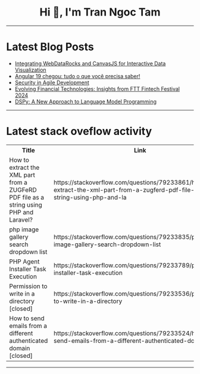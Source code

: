 <h1 align="center">Hi 👋, I'm Tran Ngoc Tam</h1>

---

# Latest Blog Posts 
<!-- BLOG-POST-LIST:START -->
- [Integrating WebDataRocks and CanvasJS for Interactive Data Visualization](https://dev.to/ananya_deka/integrating-webdatarocks-and-canvasjs-for-interactive-data-visualization-4kbi)
- [Angular 19 chegou: tudo o que você precisa saber!](https://dev.to/manualdofront/angular-19-chegou-tudo-o-que-voce-precisa-saber-i0k)
- [Security in Agile Development](https://dev.to/iskender83/security-in-agile-development-4om5)
- [Evolving Financial Technologies: Insights from FTT Fintech Festival 2024](https://dev.to/kaankaya/evolving-financial-technologies-insights-from-ftt-fintech-festival-2024-eo1)
- [DSPy: A New Approach to Language Model Programming](https://dev.to/gabrielvanderlei/dspy-a-new-approach-to-language-model-programming-10lf)
<!-- BLOG-POST-LIST:END -->

---

# Latest stack oveflow activity
<table>
  <tr><th>Title</th><th>Link</th></tr>
  <!-- STACKOVERFLOW:START --><tr><td>How to extract the XML part from a ZUGFeRD PDF file as a string using PHP and Laravel?</td><td>https://stackoverflow.com/questions/79233861/how-to-extract-the-xml-part-from-a-zugferd-pdf-file-as-a-string-using-php-and-la</td></tr><tr><td>php image gallery search dropdown list</td><td>https://stackoverflow.com/questions/79233835/php-image-gallery-search-dropdown-list</td></tr><tr><td>PHP Agent Installer Task Execution</td><td>https://stackoverflow.com/questions/79233789/php-agent-installer-task-execution</td></tr><tr><td>Permission to write in a directory [closed]</td><td>https://stackoverflow.com/questions/79233536/permission-to-write-in-a-directory</td></tr><tr><td>How to send emails from a different authenticated domain [closed]</td><td>https://stackoverflow.com/questions/79233524/how-to-send-emails-from-a-different-authenticated-domain</td></tr><!-- STACKOVERFLOW:END -->
</table>

---


